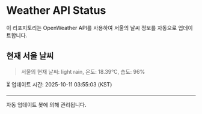 
# Weather API Status

이 리포지토리는 OpenWeather API를 사용하여 서울의 날씨 정보를 자동으로 업데이트합니다.

## 현재 서울 날씨
> 서울의 현재 날씨: light rain, 온도: 18.39°C, 습도: 96%

⏳ 업데이트 시간: 2025-10-11 03:55:03 (KST)

---
자동 업데이트 봇에 의해 관리됩니다.

